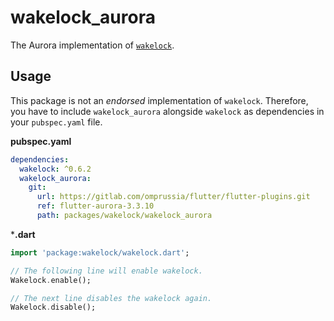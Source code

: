 # wakelock_aurora

The Aurora implementation of [`wakelock`](https://pub.dev/packages/wakelock).

## Usage
This package is not an _endorsed_ implementation of `wakelock`. 
Therefore, you have to include `wakelock_aurora` alongside `wakelock` as dependencies in your `pubspec.yaml` file.

**pubspec.yaml**

```yaml
dependencies:
  wakelock: ^0.6.2
  wakelock_aurora:
    git:
      url: https://gitlab.com/omprussia/flutter/flutter-plugins.git
      ref: flutter-aurora-3.3.10
      path: packages/wakelock/wakelock_aurora
```

***.dart**

```dart
import 'package:wakelock/wakelock.dart';

// The following line will enable wakelock.
Wakelock.enable();

// The next line disables the wakelock again.
Wakelock.disable();
```
